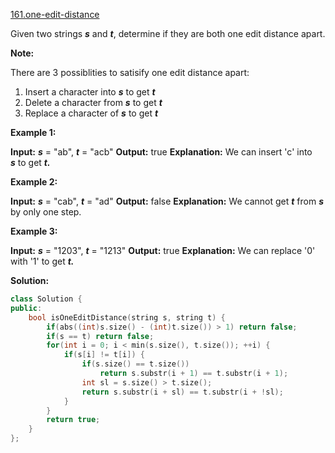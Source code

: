 [161.one-edit-distance](https://leetcode.com/problems/one-edit-distance/)  

Given two strings **_s_** and **_t_**, determine if they are both one edit distance apart.

**Note:** 

There are 3 possiblities to satisify one edit distance apart:

1.  Insert a character into **_s_** to get **_t_**
2.  Delete a character from **_s_** to get **_t_**
3.  Replace a character of **_s_** to get **_t_**

**Example 1:**

**Input:** **_s_** = "ab", **_t_** = "acb"
**Output:** true
**Explanation:** We can insert 'c' into **_s_** to get **_t._**

**Example 2:**

**Input:** **_s_** = "cab", **_t_** = "ad"
**Output:** false
**Explanation:** We cannot get **_t_** from **_s_** by only one step.

**Example 3:**

**Input:** **_s_** = "1203", **_t_** = "1213"
**Output:** true
**Explanation:** We can replace '0' with '1' to get **_t._**  



**Solution:**  

```cpp
class Solution {
public:
    bool isOneEditDistance(string s, string t) {
        if(abs((int)s.size() - (int)t.size()) > 1) return false;
        if(s == t) return false;
        for(int i = 0; i < min(s.size(), t.size()); ++i) {
            if(s[i] != t[i]) {
                if(s.size() == t.size())
                    return s.substr(i + 1) == t.substr(i + 1);
                int sl = s.size() > t.size();
                return s.substr(i + sl) == t.substr(i + !sl);
            }
        }
        return true;
    }
};
```
      